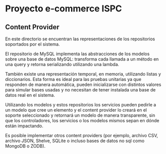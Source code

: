 # Proyecto e-commerce ISPC

## Content Provider

En este directorio se encuentran las representaciones de los repositorios soportados por el sistema.

El repositorio de MySQL implementa las abstracciones de los modelos sobre una base de datos MySQL: transforma cada llamada a un método en una query y retorna serializando utilizando una lambda.

También existe una representación temporal, en memoria, utilizando listas y diccionarios. Esta forma es ideal para las pruebas unitarias ya que responden de manera automática, pueden inicializarse con distintos valores para simular bases usadas y no necesitan de tener instalada una base de datos real en el sistema.

Utilizando los modelos y estos repositorios los servicios pueden pedirle a un modelo que cree un elemento y el content provider lo creará en el soporte seleccionado y retornará un modelo de manera transparente, sin que los controladores, los servicios o los modelos mismos sepan en dónde están impactando.

Es posible implementar otros content providers (por ejemplo, archivo CSV, archivo JSON, Shelve, SQLite o incluso bases de datos no sql como MongoDB o ZODB).

